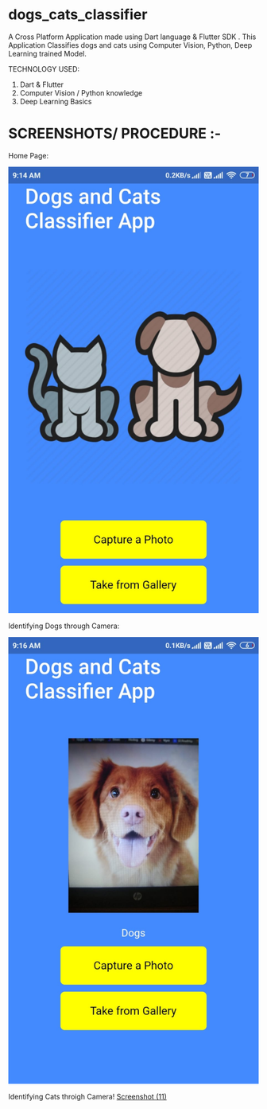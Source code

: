 # dogs_cats_classifier

A Cross Platform Application made using Dart language & Flutter SDK .
This Application Classifies dogs and cats using Computer Vision, Python, Deep Learning trained Model.

TECHNOLOGY USED:

1) Dart & Flutter
2) Computer Vision / Python knowledge
3) Deep Learning Basics

# SCREENSHOTS/ PROCEDURE :-
Home Page:

![Screenshot (10)](https://github.com/rohitks483/Dog-vs-Cat-Classifier/blob/master/Readme%20Files/1.jpeg)

Identifying Dogs through Camera:

![Screenshot (10)](https://github.com/rohitks483/Dog-vs-Cat-Classifier/blob/master/Readme%20Files/2.jpeg)

Identifying Cats throigh Camera!
[Screenshot (11)](https://github.com/rohitks483/Dog-vs-Cat-Classifier/blob/master/Readme%20Files/3.jpeg)
